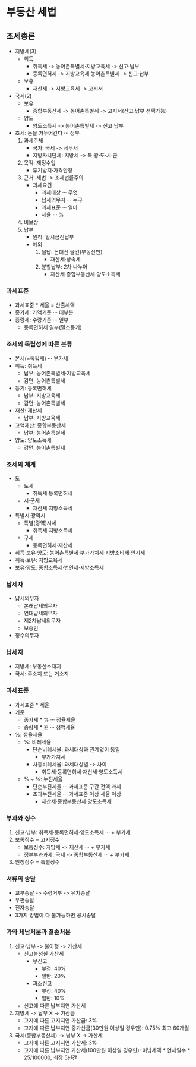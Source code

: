 # 부동산 세법
## 조세총론
- 지방세(3)
    - 취득
        - 취득세 -> 농어촌특별세·지방교육세 -> 신고·납부
        - 등록면허세 -> 지방교육세·농어촌특별세 -> 신고·납부
    - 보유
        - 재산세 -> 지방교육세 -> 고지서
- 국세(2)
    - 보유
        - 종합부동산세 -> 농어촌특별세 -> 고지서(산고·납부 선택가능)
    - 양도
        - 양도소득세 -> 농어촌특별세 -> 신고·납부
- 조세: 돈을 거두어간다 ··· 정부
    1. 과세주체
        - 국가: 국세 -> 세무서
        - 지방자치단체: 지방세 -> 특·광·도·시·군
    2. 목적: 재정수입
        - 투기방지·가격안정
    3. 근거: 세법 -> 조세법률주의
        - 과세요건
            - 과세대상 ··· 무엇
            - 납세의무자 ··· 누구
            - 과세표준 ··· 얼마
            - 세율 ··· %
    4. 비보상
    5. 납부
        - 원칙: 일시금전납부
        - 예외
            1. 물납: 돈대신 물건(부동산만)
                - 재산세·상속세
            2. 분할납부: 2차 나누어
                - 재산세·종합부동산세·양도소득세
### 과세표준
- 과세표준 * 세율 = 산출세액
- 종가세: 가액기준 ··· 대부분
- 종량세: 수량기준 ··· 일부
    - 등록면허세 일부(말소등기)
### 조세의 독립성에 따른 분류
- 본세(=독립세) ··· 부가세
- 취득: 취득세
    - 납부: 농어촌특별세·지방교육세
    - 감면: 농어촌특별세
- 등기: 등록면허세
    - 납부: 지방교육세
    - 감면: 농어촌특별세
- 재산: 재산세
    - 납부: 지방교육세
- 고액재산: 종합부동산세
    - 납부: 농어촌특별세
- 양도: 양도소득세
    - 감면: 농어촌특별세
### 조세의 체계
- 도
    - 도세 
        - 취득세·등록면허세
    - 시·군세
        - 재산세·지방소득세
- 특별시·광역시
    - 특별(광역)시세
        - 취득세·지방소득세
    - 구세
        - 등록면허세·재산세
- 취득·보유·양도: 농어촌특별세·부가가치세·지방소비세·인지세
- 취득·보유: 지방교육세
- 보유·양도: 종합소득세·법인세·지방소득세
### 납세자
- 납세의무자
    - 본래납세의무자
    - 연대납세의무자
    - 제2차납세의무자
    - 보증인
- 징수의무자
### 납세지
- 지방세: 부동산소재지
- 국세: 주소지 또는 거소지
### 과세표준
- 과세표준 * 세율
- 기준
    - 종가세 * % ··· 정율세율
    - 종량세 * 원 ··· 정액세율
- %: 정율세율
    - %: 비레세율
        - 단순비례세율: 과세대상과 관계없이 동일
            - 부가가치세
        - 차등비례세율: 과세대상별 -> 차이
            - 취득세·등록면허세·재산세·양도소득세
    - % ~ %: 누진세율
        - 단순누진세율 ··· 과세표준 구간 전액 과세
        - 초과누진세율 ··· 과세표준 이상 세율 이상
            - 재산세·종합부동산세·양도소득세
### 부과와 징수
1. 신고·납부: 취득세·등록면허세·양도소득세 ··· + 부가세
2. 보통징수 = 고지징수
    - 보통징수: 지방세 -> 재산세 ··· + 부가세
    - 정부부과과세: 국세 -> 종합부동산세 ··· + 부가세
3. 원청징수 = 특별징수
### 서류의 송달
- 교부송달 -> 수령거부 -> 유치송달
- 우편송달
- 전자송달
- 3가지 방법이 다 불가능하면 공시송달
### 가와 체납처분과 결손처분
1. 신고·납부 -> 불이행 -> 가산세
    - 신고불성실 가산세
        - 무신고
            - 부정: 40%
            - 일반: 20%
        - 과소신고
            - 부정: 40%
            - 일반: 10%
    - 신고에 따른 납부지연 가산세
2. 지방세 -> 납부 X -> 가산금
    - 고지에 따른 고지지연 가산금: 3%
    - 고지에 따른 납부지연 중가산금(30만원 이상일 경우만): 0.75% 최고 60개월
3. 국세(종합부동산세) -> 납부 X -> 가산세
    - 고지에 따른 고지지연 가산세: 3%
    - 고지에 따른 납부지연 가산세(100만원 이상일 경우만): 미납세액 * 연체일수 * 25/100000, 최장 5년간